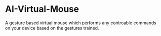 # AI-Virtual-Mouse
A gesture based virtual mouse which performs any controable commands on your device based on the gestures trained.
